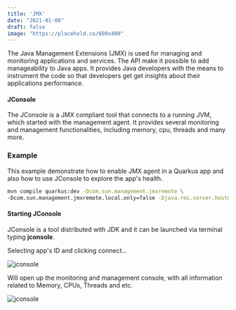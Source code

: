 ```yaml
---
title: 'JMX'
date: "2021-01-08"
draft: false
image: "https://placehold.co/600x400"
---
```


The Java Management Extensions (JMX) is used for managing and monitoring applications and services. The API make it possible to add manageability to Java apps. It provides Java developers with the means to instrument the code so that developers get get insights about their applications performance.

#### JConsole

The JConsole is a JMX compliant tool that connects to a running JVM, which started with the management agent. It provides several monitoring and management functionalities, including memory, cpu, threads and many more.

### Example

This example demonstrate how to enable JMX agent in a Quarkus app and also how to use JConsole to explore the app's health.

```bash
mvn compile quarkus:dev -Dcom.sun.management.jmxremote \
-Dcom.sun.management.jmxremote.local.only=false -Djava.rmi.server.hostname=localhost
```

#### Starting JConsole

JConsole is a tool distributed with JDK and it can be launched via terminal typing **jconsole**.

Selecting app's ID and clicking connect...

![jconsole](/images/jconsole/conn.png)

Will open up the monitoring and management console, with all information related to Memory, CPUs, Threads and etc.

![jconsole](/images/jconsole/chart.png)

